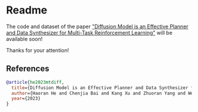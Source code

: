 # Readme

The code and dataset of the paper ["Diffusion Model is an Effective Planner and Data Synthesizer for Multi-Task Reinforcement Learning"](https://arxiv.org/pdf/2305.18459.pdf) will be available soon!

Thanks for your attention!

## References
```bib
@article{he2023mtdiff,
  title={Diffusion Model is an Effective Planner and Data Synthesizer for Multi-Task Reinforcement Learning},
  author={Haoran He and Chenjia Bai and Kang Xu and Zhuoran Yang and Weinan Zhang and Dong Wang and Bin Zhao and Xuelong Li},
  year={2023}
}
